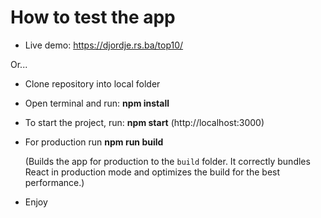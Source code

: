 

# How to test the app

- Live demo: https://djordje.rs.ba/top10/

Or...

- Clone repository into local folder
- Open terminal and run: **npm install**
- To start the project, run: **npm start** (http://localhost:3000)

- For production run **npm run build**

  (Builds the app for production to the `build` folder.
  It correctly bundles React in production mode and optimizes the build for the best performance.)

- Enjoy